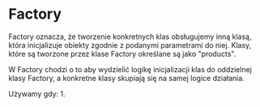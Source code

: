 # Factory

Factory oznacza, że tworzenie konkretnych klas obsługujemy inną klasą, która inicjalizuje obiekty zgodnie z podanymi parametrami do niej. Klasy, które są tworzone przez klase Factory określane są jako "products".

W Factory chodzi o to aby wydzielić logikę inicjalizacji klas do oddzielnej klasy Factory, a konkretne klasy skupiają się na samej logice działania.

Używamy gdy:
1. 